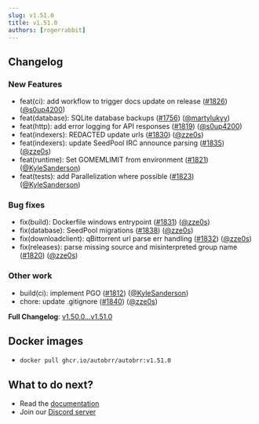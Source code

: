 ```yaml
---
slug: v1.51.0
title: v1.51.0
authors: [rogerrabbit]
---
```


## Changelog

### New Features

* feat(ci): add workflow to trigger docs update on release ([#1826](https://github.com/autobrr/autobrr/pull/1826)) ([@s0up4200](https://github.com/s0up4200))
* feat(database): SQLite database backups ([#1756](https://github.com/autobrr/autobrr/pull/1756)) ([@martylukyy](https://github.com/martylukyy))
* feat(http): add error logging for API responses ([#1819](https://github.com/autobrr/autobrr/pull/1819)) ([@s0up4200](https://github.com/s0up4200))
* feat(indexers): REDACTED update urls ([#1830](https://github.com/autobrr/autobrr/pull/1830)) ([@zze0s](https://github.com/zze0s))
* feat(indexers): update SeedPool IRC announce parsing ([#1835](https://github.com/autobrr/autobrr/pull/1835)) ([@zze0s](https://github.com/zze0s))
* feat(runtime): Set GOMEMLIMIT from environment ([#1821](https://github.com/autobrr/autobrr/pull/1821)) ([@KyleSanderson](https://github.com/KyleSanderson))
* feat(tests): add Parallelization where possible ([#1823](https://github.com/autobrr/autobrr/pull/1823)) ([@KyleSanderson](https://github.com/KyleSanderson))

### Bug fixes

* fix(build): Dockerfile windows entrypoint ([#1831](https://github.com/autobrr/autobrr/pull/1831)) ([@zze0s](https://github.com/zze0s))
* fix(database): SeedPool migrations ([#1838](https://github.com/autobrr/autobrr/pull/1838)) ([@zze0s](https://github.com/zze0s))
* fix(downloadclient): qBittorrent url parse err handling ([#1832](https://github.com/autobrr/autobrr/pull/1832)) ([@zze0s](https://github.com/zze0s))
* fix(releases): parse missing source and misinterpreted group name ([#1820](https://github.com/autobrr/autobrr/pull/1820)) ([@zze0s](https://github.com/zze0s))

### Other work

* build(ci): implement PGO ([#1812](https://github.com/autobrr/autobrr/pull/1812)) ([@KyleSanderson](https://github.com/KyleSanderson))
* chore: update .gitignore ([#1840](https://github.com/autobrr/autobrr/pull/1840)) ([@zze0s](https://github.com/zze0s))

**Full Changelog**: [v1.50.0...v1.51.0](https://github.com/autobrr/autobrr/compare/v1.50.0...v1.51.0)

## Docker images

* `docker pull ghcr.io/autobrr/autobrr:v1.51.0`

## What to do next?

* Read the [documentation](https://autobrr.com)
* Join our [Discord server](https://discord.autobrr.com/)
